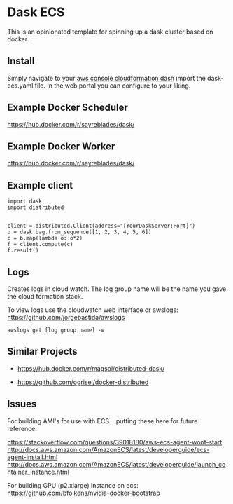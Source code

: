 # Dask ECS

This is an opinionated template for spinning up a dask cluster based on docker.


## Install

Simply navigate to your [aws console cloudformation dash](https://console.aws.amazon.com/cloudformation) import the dask-ecs.yaml file.  In the web portal you can configure to your liking.


## Example Docker Scheduler

https://hub.docker.com/r/sayreblades/dask/


## Example Docker Worker

https://hub.docker.com/r/sayreblades/dask/


## Example client

```
import dask
import distributed


client = distributed.Client(address="[YourDaskServer:Port]")
b = dask.bag.from_sequence([1, 2, 3, 4, 5, 6])
c = b.map(lambda o: o*2)
f = client.compute(c)
f.result()
```

## Logs

Creates logs in cloud watch.  The log group name will be the name you gave the cloud formation stack.

To view logs use the cloudwatch web interface or awslogs: https://github.com/jorgebastida/awslogs

```
awslogs get [log group name] -w
```

## Similar Projects

- https://hub.docker.com/r/magsol/distributed-dask/

- https://github.com/ogrisel/docker-distributed


## Issues

For building AMI's for use with ECS... putting these here for future reference:

https://stackoverflow.com/questions/39018180/aws-ecs-agent-wont-start
http://docs.aws.amazon.com/AmazonECS/latest/developerguide/ecs-agent-install.html
http://docs.aws.amazon.com/AmazonECS/latest/developerguide/launch_container_instance.html


For building GPU (p2.xlarge) instance on ecs:
https://github.com/bfolkens/nvidia-docker-bootstrap
